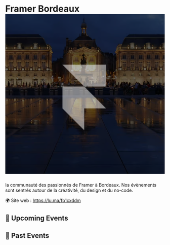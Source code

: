 # Framer Bordeaux ![Logo](./logo-framer-bordeaux.png ':size=100')

la communauté des passionnés de Framer à Bordeaux. Nos évènements sont sentrés autour de la créativité, du design et du no-code.

🌍 Site web : https://lu.ma/fb1cxddm

<!-- EVENTS:START -->
## 📅 Upcoming Events

## 📆 Past Events
<!-- EVENTS:END -->
